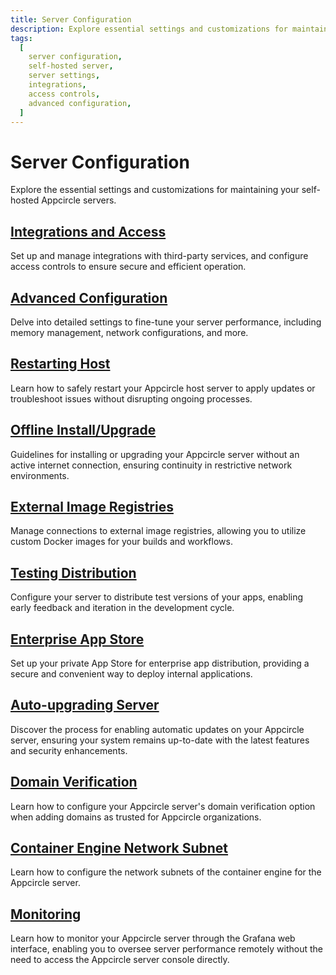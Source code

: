 ```yaml
---
title: Server Configuration
description: Explore essential settings and customizations for maintaining your self-hosted Appcircle servers. Learn how to configure integrations, access controls, and advanced settings to optimize server performance.
tags:
  [
    server configuration,
    self-hosted server,
    server settings,
    integrations,
    access controls,
    advanced configuration,
  ]
---
```


# Server Configuration

Explore the essential settings and customizations for maintaining your self-hosted Appcircle servers.

## [Integrations and Access](/self-hosted-appcircle/install-server/linux-package/configure-server/integrations-and-access)

Set up and manage integrations with third-party services, and configure access controls to ensure secure and efficient operation.

## [Advanced Configuration](/self-hosted-appcircle/install-server/linux-package/configure-server/advanced-configuration)

Delve into detailed settings to fine-tune your server performance, including memory management, network configurations, and more.

## [Restarting Host](/self-hosted-appcircle/install-server/linux-package/configure-server/restarting-host)

Learn how to safely restart your Appcircle host server to apply updates or troubleshoot issues without disrupting ongoing processes.

## [Offline Install/Upgrade](/self-hosted-appcircle/install-server/linux-package/configure-server/offline-installation)

Guidelines for installing or upgrading your Appcircle server without an active internet connection, ensuring continuity in restrictive network environments.

## [External Image Registries](/self-hosted-appcircle/install-server/linux-package/configure-server/external-image-registry)

Manage connections to external image registries, allowing you to utilize custom Docker images for your builds and workflows.

## [Testing Distribution](/self-hosted-appcircle/install-server/linux-package/configure-server/testing-distribution)

Configure your server to distribute test versions of your apps, enabling early feedback and iteration in the development cycle.

## [Enterprise App Store](/self-hosted-appcircle/install-server/linux-package/configure-server/enterprise-store)

Set up your private App Store for enterprise app distribution, providing a secure and convenient way to deploy internal applications.

## [Auto-upgrading Server](/self-hosted-appcircle/install-server/linux-package/configure-server/auto-updating)

Discover the process for enabling automatic updates on your Appcircle server, ensuring your system remains up-to-date with the latest features and security enhancements.

## [Domain Verification](/self-hosted-appcircle/install-server/linux-package/configure-server/domain-verification)

Learn how to configure your Appcircle server's domain verification option when adding domains as trusted for Appcircle organizations.

## [Container Engine Network Subnet](/self-hosted-appcircle/install-server/linux-package/configure-server/container-engine-network-subnet)

Learn how to configure the network subnets of the container engine for the Appcircle server.

## [Monitoring](/self-hosted-appcircle/install-server/linux-package/configure-server/monitoring)

Learn how to monitor your Appcircle server through the Grafana web interface, enabling you to oversee server performance remotely without the need to access the Appcircle server console directly.
